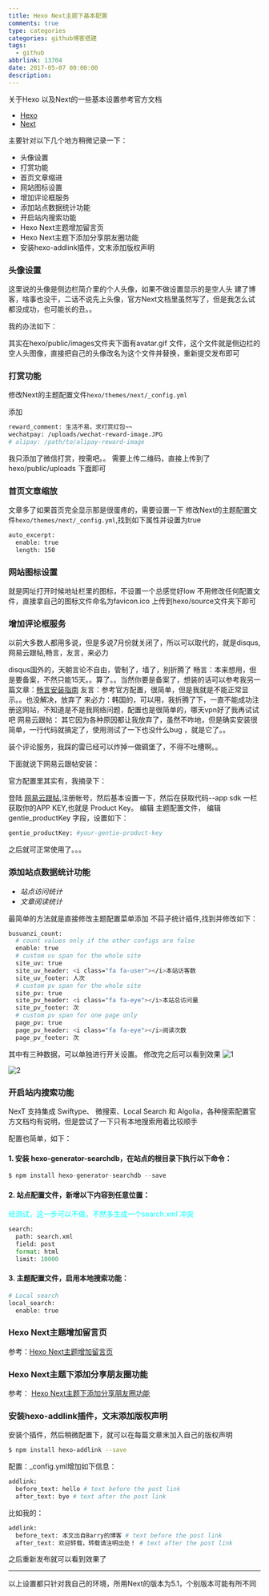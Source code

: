 ```yaml
---
title: Hexo Next主题下基本配置
comments: true
type: categories
categories: github博客搭建
tags:
  - github
abbrlink: 13704
date: 2017-05-07 00:00:00
description:
---
```


关于Hexo 以及Next的一些基本设置参考官方文档
* [Hexo](https://hexo.io/zh-cn/docs/setup.html)
* [Next](http://theme-next.iissnan.com/) 

主要针对以下几个地方稍微记录一下：
* 头像设置
* 打赏功能
* 首页文章缩进
* 网站图标设置
* 增加评论框服务
* 添加站点数据统计功能
* 开启站内搜索功能
* Hexo Next主题增加留言页
* Hexo Next主题下添加分享朋友圈功能
* 安装hexo-addlink插件，文末添加版权声明


### 头像设置
这里说的头像是侧边栏简介里的个人头像，如果不做设置显示的是空人头
建了博客，啥事也没干，二话不说先上头像，官方Next文档里虽然写了，但是我怎么试都没成功，也可能长的丑。。

我的办法如下：

其实在hexo/public/images文件夹下面有avatar.gif 文件，这个文件就是侧边栏的空人头图像，直接把自己的头像改名为这个文件并替换，重新提交发布即可

### 打赏功能

修改Next的主题配置文件`hexo/themes/next/_config.yml`

添加
```bash
reward_comment: 生活不易，求打赏红包~~
wechatpay: /uploads/wechat-reward-image.JPG
# alipay: /path/to/alipay-reward-image
```

我只添加了微信打赏，按需吧。。 需要上传二维码，直接上传到了hexo/public/uploads 下面即可

### 首页文章缩放

文章多了如果首页完全显示那是很蛋疼的，需要设置一下
修改Next的主题配置文件`hexo/themes/next/_config.yml`,找到如下属性并设置为true
```bash
auto_excerpt:
  enable: true
  length: 150
```

### 网站图标设置
就是网址打开时候地址栏里的图标，不设置一个总感觉好low
不用修改任何配置文件，直接拿自己的图标文件命名为favicon.ico 上传到hexo/source文件夹下即可

### 增加评论框服务
以前大多数人都用多说，但是多说7月份就关闭了，所以可以取代的，就是disqus,网易云跟帖,畅言，友言，来必力

disqus国外的，天朝言论不自由，管制了，墙了，别折腾了
畅言：本来想用，但是要备案，不然只能15天。。算了。。当然你要是备案了，想装的话可以参考我另一篇文章：[畅言安装指南](http://barrysite.me/2017/05/07/Hexo%20Next%E4%B8%BB%E9%A2%98%E4%B8%8B%E6%B7%BB%E5%8A%A0%E7%95%85%E8%A8%80%E8%AF%84%E8%AE%BA%E6%A1%86/)
友言：参考官方配置，很简单，但是我就是不能正常显示。。也没解决，放弃了
来必力：韩国的，可以用，我折腾了下，一直不能成功注册这网站，不知道是不是我网络问题，配置也是很简单的，哪天vpn好了我再试试吧
网易云跟帖： 其它因为各种原因都让我放弃了，虽然不咋地，但是确实安装很简单，一行代码就搞定了，使用测试了一下也没什么bug  ，就是它了。。

装个评论服务，我踩的雷已经可以炸掉一做碉堡了，不得不吐槽啊。。

下面就说下网易云跟帖安装：

官方配置里其实有，我摘录下：

登陆 [网易云跟帖](https://gentie.163.com/),注册帐号，然后基本设置一下，然后在获取代码--app sdk 一栏获取你的APP KEY,也就是 Product Key。 编辑 主题配置文件， 编辑 gentie_productKey 字段，设置如下：
```bash
gentie_productKey: #your-gentie-product-key
```

之后就可正常使用了。。。

### 添加站点数据统计功能

- *站点访问统计*
- *文章阅读统计*

最简单的方法就是直接修改主题配置菜单添加 不蒜子统计插件,找到并修改如下：

```bash
busuanzi_count:
  # count values only if the other configs are false
  enable: true
  # custom uv span for the whole site
  site_uv: true
  site_uv_header: <i class="fa fa-user"></i>本站访客数
  site_uv_footer: 人次
  # custom pv span for the whole site
  site_pv: true
  site_pv_header: <i class="fa fa-eye"></i>本站总访问量
  site_pv_footer: 次
  # custom pv span for one page only
  page_pv: true
  page_pv_header: <i class="fa fa-eye"></i>阅读次数
  page_pv_footer: 次
```

其中有三种数据，可以单独进行开关设置。 修改完之后可以看到效果
![1](https://github.com/myAccount/blogMaterial/blob/master/Hexo%20Next%E4%B8%BB%E9%A2%98%E4%B8%8B%E5%9F%BA%E6%9C%AC%E9%85%8D%E7%BD%AE/1.jpg?raw=true)

![2](https://github.com/myAccount/blogMaterial/blob/master/Hexo%20Next%E4%B8%BB%E9%A2%98%E4%B8%8B%E5%9F%BA%E6%9C%AC%E9%85%8D%E7%BD%AE/2.jpg?raw=true)

### 开启站内搜索功能
NexT 支持集成 Swiftype、 微搜索、Local Search 和 Algolia，各种搜索配置官方文档均有说明，但是尝试了一下只有本地搜索用着比较顺手

配置也简单，如下：
#### 1. 安装 hexo-generator-searchdb，在站点的根目录下执行以下命令：
```python
$ npm install hexo-generator-searchdb --save
```
#### 2. 站点配置文件，新增以下内容到任意位置：
<font color=#00ffff >经测试，这一步可以不做，不然多生成一个search.xml 冲突</font>
```python
search:
  path: search.xml
  field: post
  format: html
  limit: 10000
```
#### 3. 主题配置文件，启用本地搜索功能：
```python
# Local search
local_search:
  enable: true
```

### Hexo Next主题增加留言页
参考：[Hexo Next主题增加留言页](http://barrysite.me/2017/05/08/hexo%E7%BD%91%E7%AB%99NexT%E4%B8%BB%E9%A2%98%E5%A2%9E%E5%8A%A0%E7%95%99%E8%A8%80%E9%A1%B5/)

### Hexo Next主题下添加分享朋友圈功能
参考： [Hexo Next主题下添加分享朋友圈功能](http://barrysite.me/2017/05/07/Hexo%20Next%E4%B8%BB%E9%A2%98%E4%B8%8B%E6%B7%BB%E5%8A%A0%E5%88%86%E4%BA%AB%E6%9C%8B%E5%8F%8B%E5%9C%88%E5%8A%9F%E8%83%BD/)

### 安装hexo-addlink插件，文末添加版权声明
安装个插件，然后稍微配置下，就可以在每篇文章末加入自己的版权声明
```bash
$ npm install hexo-addlink --save
```

配置：_config.yml增加如下信息：
```bash
addlink:
  before_text: hello # text before the post link
  after_text: bye # text after the post link
```

比如我的：
```bash
addlink:
  before_text: 本文出自Barry的博客 # text before the post link
  after_text: 欢迎转载，转载请注明出处！ # text after the post link

```

之后重新发布就可以看到效果了


-----
以上设置都只针对我自己的环境，所用Next的版本为5.1，个别版本可能有所不同

